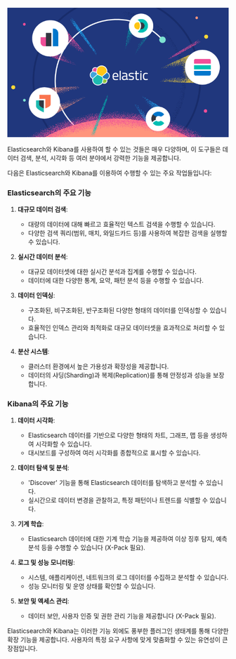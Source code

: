 ![elastic](elastic.png)


Elasticsearch와 Kibana를 사용하여 할 수 있는 것들은 매우 다양하며, 이 도구들은 데이터 검색, 분석, 시각화 등 여러 분야에서 강력한 기능을 제공합니다.

다음은 Elasticsearch와 Kibana를 이용하여 수행할 수 있는 주요 작업들입니다:

### Elasticsearch의 주요 기능

1. **대규모 데이터 검색**:
   - 대량의 데이터에 대해 빠르고 효율적인 텍스트 검색을 수행할 수 있습니다.
   - 다양한 검색 쿼리(범위, 매치, 와일드카드 등)를 사용하여 복잡한 검색을 실행할 수 있습니다.

2. **실시간 데이터 분석**:
   - 대규모 데이터셋에 대한 실시간 분석과 집계를 수행할 수 있습니다.
   - 데이터에 대한 다양한 통계, 요약, 패턴 분석 등을 수행할 수 있습니다.

3. **데이터 인덱싱**:
   - 구조화된, 비구조화된, 반구조화된 다양한 형태의 데이터를 인덱싱할 수 있습니다.
   - 효율적인 인덱스 관리와 최적화로 대규모 데이터셋을 효과적으로 처리할 수 있습니다.

4. **분산 시스템**:
   - 클러스터 환경에서 높은 가용성과 확장성을 제공합니다.
   - 데이터의 샤딩(Sharding)과 복제(Replication)를 통해 안정성과 성능을 보장합니다.

### Kibana의 주요 기능

1. **데이터 시각화**:
   - Elasticsearch 데이터를 기반으로 다양한 형태의 차트, 그래프, 맵 등을 생성하여 시각화할 수 있습니다.
   - 대시보드를 구성하여 여러 시각화를 종합적으로 표시할 수 있습니다.

2. **데이터 탐색 및 분석**:
   - 'Discover' 기능을 통해 Elasticsearch 데이터를 탐색하고 분석할 수 있습니다.
   - 실시간으로 데이터 변경을 관찰하고, 특정 패턴이나 트렌드를 식별할 수 있습니다.

3. **기계 학습**:
   - Elasticsearch 데이터에 대한 기계 학습 기능을 제공하여 이상 징후 탐지, 예측 분석 등을 수행할 수 있습니다 (X-Pack 필요).

4. **로그 및 성능 모니터링**:
   - 시스템, 애플리케이션, 네트워크의 로그 데이터를 수집하고 분석할 수 있습니다.
   - 성능 모니터링 및 운영 상태를 확인할 수 있습니다.

5. **보안 및 액세스 관리**:
   - 데이터 보안, 사용자 인증 및 권한 관리 기능을 제공합니다 (X-Pack 필요).

Elasticsearch와 Kibana는 이러한 기능 외에도 풍부한 플러그인 생태계를 통해 다양한 확장 기능을 제공합니다. 사용자의 특정 요구 사항에 맞게 맞춤화할 수 있는 유연성이 큰 장점입니다.